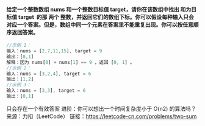 #### 给定一个整数数组 nums 和一个整数目标值 target，请你在该数组中找出 和为目标值 target  的那 两个 整数，并返回它们的数组下标。你可以假设每种输入只会对应一个答案。但是，数组中同一个元素在答案里不能重复出现。你可以按任意顺序返回答案。
```js
//示例 1：
输入：nums = [2,7,11,15], target = 9
输出：[0,1]
解释：因为 nums[0] + nums[1] == 9 ，返回 [0, 1] 。
//示例 2：
输入：nums = [3,2,4], target = 6
输出：[1,2]
//示例 3：
输入：nums = [3,3], target = 6
输出：[0,1]
```
只会存在一个有效答案
进阶：你可以想出一个时间复杂度小于 O(n2) 的算法吗？
来源：力扣（LeetCode）
链接：https://leetcode-cn.com/problems/two-sum